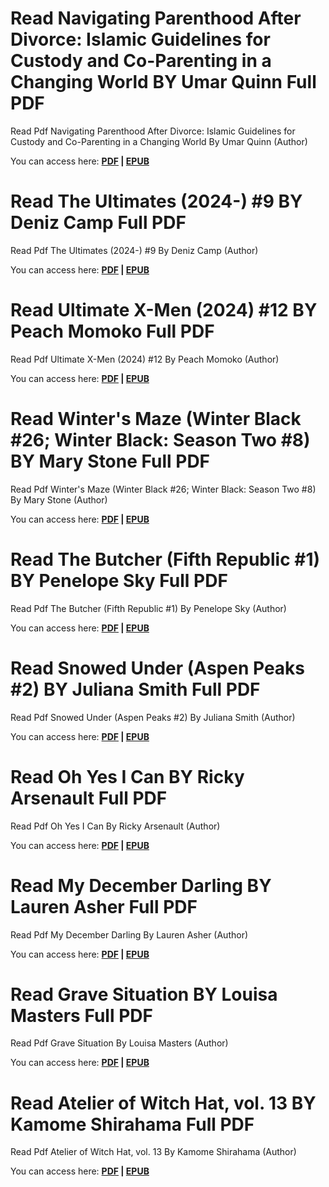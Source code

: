 <h1>Read Navigating Parenthood After Divorce: Islamic Guidelines for Custody and Co-Parenting in a Changing World BY Umar Quinn Full PDF</h1><p>Read Pdf Navigating Parenthood After Divorce: Islamic Guidelines for Custody and Co-Parenting in a Changing World By Umar Quinn (Author)&nbsp;</p><p>You can access here: <strong><a href="https://coreworldlibrary.web.app/post/B0DNXZZRD7">PDF</a> | <a href="https://coreworldlibrary.web.app/post/B0DNXZZRD7">EPUB</a></strong></p><h1>Read The Ultimates (2024-) #9 BY Deniz Camp Full PDF</h1><p>Read Pdf The Ultimates (2024-) #9 By Deniz Camp (Author)&nbsp;</p><p>You can access here: <strong><a href="https://coreworldlibrary.web.app/post/B0DNTHN4B2">PDF</a> | <a href="https://coreworldlibrary.web.app/post/B0DNTHN4B2">EPUB</a></strong></p><h1>Read Ultimate X-Men (2024) #12 BY Peach Momoko Full PDF</h1><p>Read Pdf Ultimate X-Men (2024) #12 By Peach Momoko (Author)&nbsp;</p><p>You can access here: <strong><a href="https://coreworldlibrary.web.app/post/B0DNTG2FTV">PDF</a> | <a href="https://coreworldlibrary.web.app/post/B0DNTG2FTV">EPUB</a></strong></p><h1>Read Winter's Maze (Winter Black #26; Winter Black: Season Two #8) BY Mary Stone Full PDF</h1><p>Read Pdf Winter's Maze (Winter Black #26; Winter Black: Season Two #8) By Mary Stone (Author)&nbsp;</p><p>You can access here: <strong><a href="https://coreworldlibrary.web.app/post/B0DNR8W1K9">PDF</a> | <a href="https://coreworldlibrary.web.app/post/B0DNR8W1K9">EPUB</a></strong></p><h1>Read The Butcher (Fifth Republic #1) BY Penelope Sky Full PDF</h1><p>Read Pdf The Butcher (Fifth Republic #1) By Penelope Sky (Author)&nbsp;</p><p>You can access here: <strong><a href="https://coreworldlibrary.web.app/post/B0DNQRT2P2">PDF</a> | <a href="https://coreworldlibrary.web.app/post/B0DNQRT2P2">EPUB</a></strong></p><h1>Read Snowed Under  (Aspen Peaks #2) BY Juliana Smith Full PDF</h1><p>Read Pdf Snowed Under  (Aspen Peaks #2) By Juliana Smith (Author)&nbsp;</p><p>You can access here: <strong><a href="https://coreworldlibrary.web.app/post/B0DNQJQ62P">PDF</a> | <a href="https://coreworldlibrary.web.app/post/B0DNQJQ62P">EPUB</a></strong></p><h1>Read Oh Yes I Can BY Ricky Arsenault Full PDF</h1><p>Read Pdf Oh Yes I Can By Ricky Arsenault (Author)&nbsp;</p><p>You can access here: <strong><a href="https://coreworldlibrary.web.app/post/B0DNNSSDD8">PDF</a> | <a href="https://coreworldlibrary.web.app/post/B0DNNSSDD8">EPUB</a></strong></p><h1>Read My December Darling BY Lauren Asher Full PDF</h1><p>Read Pdf My December Darling By Lauren Asher (Author)&nbsp;</p><p>You can access here: <strong><a href="https://coreworldlibrary.web.app/post/B0DNFY969Y">PDF</a> | <a href="https://coreworldlibrary.web.app/post/B0DNFY969Y">EPUB</a></strong></p><h1>Read Grave Situation BY Louisa Masters Full PDF</h1><p>Read Pdf Grave Situation By Louisa Masters (Author)&nbsp;</p><p>You can access here: <strong><a href="https://coreworldlibrary.web.app/post/B0DN8H3B3L">PDF</a> | <a href="https://coreworldlibrary.web.app/post/B0DN8H3B3L">EPUB</a></strong></p><h1>Read Atelier of Witch Hat, vol. 13 BY Kamome Shirahama Full PDF</h1><p>Read Pdf Atelier of Witch Hat, vol. 13 By Kamome Shirahama (Author)&nbsp;</p><p>You can access here: <strong><a href="https://coreworldlibrary.web.app/post/B0DN6CTHR4">PDF</a> | <a href="https://coreworldlibrary.web.app/post/B0DN6CTHR4">EPUB</a></strong></p>
